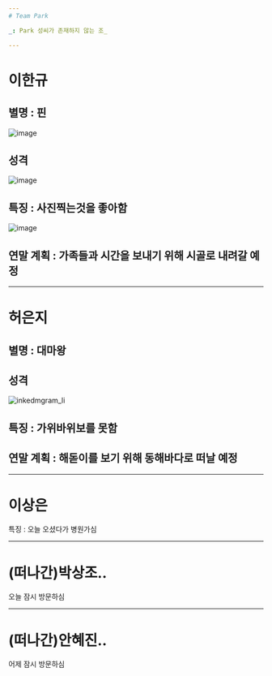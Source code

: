 ```yaml
---
# Team Park

_: Park 성씨가 존재하지 않는 조_

---
```

# 이한규
## 별명 : 핀
![image](https://user-images.githubusercontent.com/29854777/50472488-5d1b7580-09fc-11e9-9610-99b70a11b6e5.png)
## 성격
![image](https://user-images.githubusercontent.com/29854777/50472400-fac27500-09fb-11e9-9291-04f79f149e70.png)
## 특징 : 사진찍는것을 좋아함
![image](https://user-images.githubusercontent.com/29854777/50472383-eaaa9580-09fb-11e9-8d91-5fe90e6e3bd6.png)
## 연말 계획 : 가족들과 시간을 보내기 위해 시골로 내려갈 예정


---
# 허은지
## 별명 : 대마왕
## 성격
![inkedmgram_li](https://user-images.githubusercontent.com/29293856/50472873-fac37480-09fd-11e9-8e40-bf95994b127f.jpg)
## 특징 : 가위바위보를 못함
## 연말 계획 : 해돋이를 보기 위해 동해바다로 떠날 예정

---
# 이상은

특징 : 오늘 오셨다가 병원가심

---
# (떠나간)박상조..

오늘 잠시 방문하심


---
# (떠나간)안혜진..

어제 잠시 방문하심


